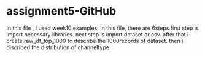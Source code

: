 # assignment5-GitHub
In this file , I used week10 examples. In this file, there are 6steps 
first step is import necessary libraries. next step is import dataset or csv.
after that i create raw_df_top_1000 to describe the 1000records of dataset.
then i discribed the distribution of channeltype.
